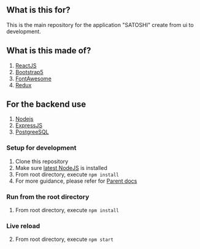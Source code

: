 ## What is this for?
This is the main repository for the application "SATOSHI" create from ui to development.

## What is this made of?

1. [ReactJS](https://reactjs.org/)
2. [Bootstrap5](https://getbootstrap.com)
3. [FontAwesome](https://fontawesome.com)
4. [Redux](https://redux.js.org/)

## For the backend use
1. [Nodejs]()
2. [ExpressJS]()
3. [PostgreeSQL]()

### Setup for development

1. Clone this repository
2. Make sure [latest NodeJS](https://nodejs.org/en/) is installed
3. From root directory, execute `npm install`
4. For more guidance, please refer for [Parent docs](https://github.com/facebook/create-react-app/tree/master/packages/cra-template/template/README.md)

### Run from the root directory

1. From root directory, execute `npm install`

### Live reload

2. From root directory, execute `npm start`
